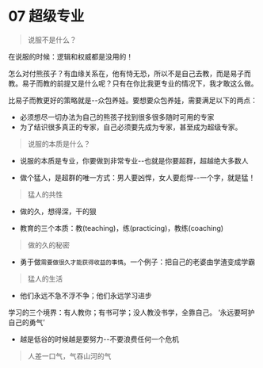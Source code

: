 # 07 超级专业

> 说服不是什么？

在说服的时候：逻辑和权威都是没用的！

怎么对付熊孩子？有血缘关系在，他有恃无恐，所以不是自己去教，而是易子而教。易子而教的前提又是什么呢？只有在你比我更专业的情况下，我才敢这么做。

比易子而教更好的策略就是--众包养娃。要想要众包养娃，需要满足以下的两点：

- 必须想尽一切办法为自己的熊孩子找到很多很多随时可用的专家
- 为了结识很多真正的专家，自己必须要先成为专家，甚至成为超级专家。

> 说服的本质是什么？

- 说服的本质是专业，你要做到非常专业--也就是你要超群，超越绝大多数人

- 做个猛人，是超群的唯一方式：男人要凶悍，女人要彪悍--一个字，就是猛！

> 猛人的共性

- 做的久，想得深，干的狠

- 教育的三个本质：教(teaching)，练(practicing)，教练(coaching)

> 做的久的秘密

- 勇于做`需要做很久才能获得收益的事情`。一个例子：把自己的老婆由学渣变成学霸

> 猛人的生活

- 他们永远不急不浮不争；他们永远学习进步

学习的三个境界：有人教你；有书可学；没人教没书学，全靠自己。
‘永远要呵护自己的勇气’

- 越是低谷的时候越是要努力--不要浪费任何一个危机

> 人差一口气，气吞山河的气
